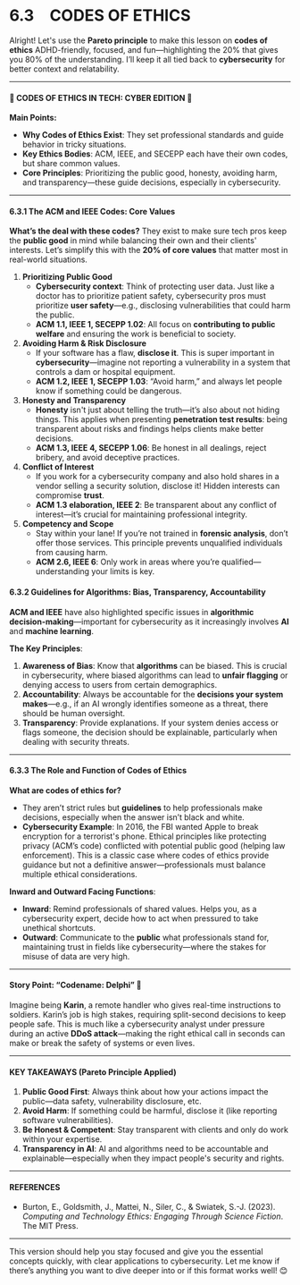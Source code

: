 # 6.3 CODES OF ETHICS

Alright! Let's use the **Pareto principle** to make this lesson on **codes of ethics** ADHD-friendly, focused, and fun—highlighting the 20% that gives you 80% of the understanding. I’ll keep it all tied back to **cybersecurity** for better context and relatability.

***

#### 🚀 CODES OF ETHICS IN TECH: CYBER EDITION 🚀

**Main Points:**

* **Why Codes of Ethics Exist**: They set professional standards and guide behavior in tricky situations.
* **Key Ethics Bodies**: ACM, IEEE, and SECEPP each have their own codes, but share common values.
* **Core Principles**: Prioritizing the public good, honesty, avoiding harm, and transparency—these guide decisions, especially in cybersecurity.

***

#### **6.3.1 The ACM and IEEE Codes: Core Values**

**What’s the deal with these codes?** They exist to make sure tech pros keep the **public good** in mind while balancing their own and their clients' interests. Let’s simplify this with the **20% of core values** that matter most in real-world situations.

1. **Prioritizing Public Good**
   * **Cybersecurity context**: Think of protecting user data. Just like a doctor has to prioritize patient safety, cybersecurity pros must prioritize **user safety**—e.g., disclosing vulnerabilities that could harm the public.
   * **ACM 1.1, IEEE 1, SECEPP 1.02**: All focus on **contributing to public welfare** and ensuring the work is beneficial to society.
2. **Avoiding Harm & Risk Disclosure**
   * If your software has a flaw, **disclose it**. This is super important in **cybersecurity**—imagine not reporting a vulnerability in a system that controls a dam or hospital equipment.
   * **ACM 1.2, IEEE 1, SECEPP 1.03**: “Avoid harm,” and always let people know if something could be dangerous.
3. **Honesty and Transparency**
   * **Honesty** isn't just about telling the truth—it’s also about not hiding things. This applies when presenting **penetration test results**: being transparent about risks and findings helps clients make better decisions.
   * **ACM 1.3, IEEE 4, SECEPP 1.06**: Be honest in all dealings, reject bribery, and avoid deceptive practices.
4. **Conflict of Interest**
   * If you work for a cybersecurity company and also hold shares in a vendor selling a security solution, disclose it! Hidden interests can compromise **trust**.
   * **ACM 1.3 elaboration, IEEE 2**: Be transparent about any conflict of interest—it’s crucial for maintaining professional integrity.
5. **Competency and Scope**
   * Stay within your lane! If you’re not trained in **forensic analysis**, don’t offer those services. This principle prevents unqualified individuals from causing harm.
   * **ACM 2.6, IEEE 6**: Only work in areas where you’re qualified—understanding your limits is key.

#### **6.3.2 Guidelines for Algorithms: Bias, Transparency, Accountability**

**ACM and IEEE** have also highlighted specific issues in **algorithmic decision-making**—important for cybersecurity as it increasingly involves **AI** and **machine learning**.

**The Key Principles**:

1. **Awareness of Bias**: Know that **algorithms** can be biased. This is crucial in cybersecurity, where biased algorithms can lead to **unfair flagging** or denying access to users from certain demographics.
2. **Accountability**: Always be accountable for the **decisions your system makes**—e.g., if an AI wrongly identifies someone as a threat, there should be human oversight.
3. **Transparency**: Provide explanations. If your system denies access or flags someone, the decision should be explainable, particularly when dealing with security threats.

***

#### **6.3.3 The Role and Function of Codes of Ethics**

**What are codes of ethics for?**

* They aren’t strict rules but **guidelines** to help professionals make decisions, especially when the answer isn’t black and white.
* **Cybersecurity Example**: In 2016, the FBI wanted Apple to break encryption for a terrorist's phone. Ethical principles like protecting privacy (ACM’s code) conflicted with potential public good (helping law enforcement). This is a classic case where codes of ethics provide guidance but not a definitive answer—professionals must balance multiple ethical considerations.

**Inward and Outward Facing Functions**:

* **Inward**: Remind professionals of shared values. Helps you, as a cybersecurity expert, decide how to act when pressured to take unethical shortcuts.
* **Outward**: Communicate to the **public** what professionals stand for, maintaining trust in fields like cybersecurity—where the stakes for misuse of data are very high.

***

#### **Story Point: “Codename: Delphi”** 🚨

Imagine being **Karin**, a remote handler who gives real-time instructions to soldiers. Karin’s job is high stakes, requiring split-second decisions to keep people safe. This is much like a cybersecurity analyst under pressure during an active **DDoS attack**—making the right ethical call in seconds can make or break the safety of systems or even lives.

***

#### **KEY TAKEAWAYS (Pareto Principle Applied)**

1. **Public Good First**: Always think about how your actions impact the public—data safety, vulnerability disclosure, etc.
2. **Avoid Harm**: If something could be harmful, disclose it (like reporting software vulnerabilities).
3. **Be Honest & Competent**: Stay transparent with clients and only do work within your expertise.
4. **Transparency in AI**: AI and algorithms need to be accountable and explainable—especially when they impact people's security and rights.

***

#### **REFERENCES**

* Burton, E., Goldsmith, J., Mattei, N., Siler, C., & Swiatek, S.-J. (2023). _Computing and Technology Ethics: Engaging Through Science Fiction_. The MIT Press.

***

This version should help you stay focused and give you the essential concepts quickly, with clear applications to cybersecurity. Let me know if there’s anything you want to dive deeper into or if this format works well! 😊
